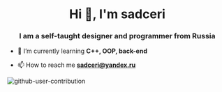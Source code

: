 <h1 align="center">Hi 👋, I'm sadceri</h1>
<h3 align="center">I am a self-taught designer and programmer from Russia</h3>

- 🌱 I’m currently learning **C++, OOP, back-end**

- 📫 How to reach me **sadceri@yandex.ru**

![github-user-contribution](https://github.com/user-attachments/assets/c9498533-e18d-4973-b432-464bd0642745)
